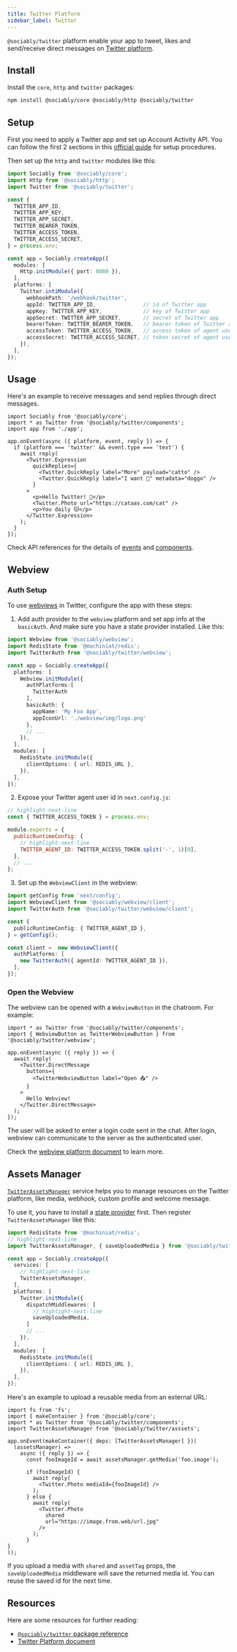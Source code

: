 ```yaml
---
title: Twitter Platform
sidebar_label: Twitter
---
```


`@sociably/twitter` platform enable your app to tweet, likes and send/receive direct messages on [Twitter platform](https://developers.facebook.com/docs/twitter-platform/).

## Install

Install the `core`, `http` and `twitter` packages:

```bash
npm install @sociably/core @sociably/http @sociably/twitter
```

## Setup

First you need to apply a Twitter app and set up Account Activity API.
You can follow the first 2 sections in this [official guide](https://developer.twitter.com/en/docs/twitter-api/premium/account-activity-api/guides/getting-started-with-webhooks)
for setup procedures.

Then set up the `http` and `twitter` modules like this:

```ts
import Sociably from '@sociably/core';
import Http from '@sociably/http';
import Twitter from '@sociably/twitter';

const {
  TWITTER_APP_ID,
  TWITTER_APP_KEY,
  TWITTER_APP_SECRET,
  TWITTER_BEARER_TOKEN,
  TWITTER_ACCESS_TOKEN,
  TWITTER_ACCESS_SECRET,
} = process.env;

const app = Sociably.createApp({
  modules: [
    Http.initModule({ port: 8080 }),
  ],
  platforms: [
    Twitter.intiModule({
      webhookPath: '/webhook/twitter',
      appId: TWITTER_APP_ID,               // id of Twitter app
      appKey: TWITTER_APP_KEY,             // key of Twitter app
      appSecret: TWITTER_APP_SECRET,       // secret of Twitter app
      bearerToken: TWITTER_BEARER_TOKEN,   // bearer token of Twitter app
      accessToken: TWITTER_ACCESS_TOKEN,   // access token of agent user
      accessSecret: TWITTER_ACCESS_SECRET, // token secret of agent user
    }),
  ],
});
```

## Usage

Here's an example to receive messages and send replies through direct messages.

```tsx
import Sociably from '@sociably/core';
import * as Twitter from '@sociably/twitter/components';
import app from './app';

app.onEvent(async ({ platform, event, reply }) => {
  if (platform === 'twitter' && event.type === 'text') {
    await reply(
      <Twitter.Expression
        quickReplies={
          <Twitter.QuickReply label="More" payload="catto" />
          <Twitter.QuickReply label="I want 🐶" metadata="doggo" />
        }
      >
        <p>Hello Twitter! 👋</p>
        <Twitter.Photo url="https://cataas.com/cat" />
        <p>You daily 🐱</p>
      </Twitter.Expression>
    );
  }
});
```

Check API references for the details of [events](https://sociably.js.org/api/modules/twitter#twitterevent)
and [components](https://sociably.js.org/api/modules/twitter_components).

## Webview

### Auth Setup

To use [webviews](./embedded-webview) in Twitter,
configure the app with these steps:

1. Add auth provider to the `webview` platform and set app info at the `basicAuth`.
   And make sure you have a state provider installed.
   Like this:

```ts
import Webview from '@sociably/webview';
import RedisState from '@machiniat/redis';
import TwitterAuth from '@sociably/twitter/webview';

const app = Sociably.createApp({
  platforms: [
    Webview.initModule({
      authPlatforms:[
        TwitterAuth
      ],
      basicAuth: {
        appName: 'My Foo App',
        appIconUrl: './webview/img/logo.png'
      },
      // ...
    }),
  ],
  modules: [
    RedisState.initModule({
      clientOptions: { url: REDIS_URL },
    }),
  ],
});
```

2. Expose your Twitter agent user id in `next.config.js`:

```js
// highlight-next-line
const { TWITTER_ACCESS_TOKEN } = process.env;

module.exports = {
  publicRuntimeConfig: {
    // highlight-next-line
    TWITTER_AGENT_ID: TWITTER_ACCESS_TOKEN.split('-', 1)[0],
  },
  // ...
};
```

3. Set up the `WebviewClient` in the webview:

```ts
import getConfig from 'next/config';
import WebviewClient from '@sociably/webview/client';
import TwitterAuth from '@sociably/twitter/webview/client';

const {
  publicRuntimeConfig: { TWITTER_AGENT_ID },
} = getConfig();

const client =  new WebviewClient({
  authPlatforms: [
    new TwitterAuth({ agentId: TWITTER_AGENT_ID }),
  ],
});
```

### Open the Webview

The webview can be opened with a `WebviewButton` in the chatroom.
For example:

```tsx
import * as Twitter from '@sociably/twitter/components';
import { WebviewButton as TwitterWebviewButton } from '@sociably/twitter/webview';

app.onEvent(async ({ reply }) => {
  await reply(
    <Twitter.DirectMessage
      buttons={
        <TwitterWebviewButton label="Open 📤" />
      }
    >
      Hello Webview!
    </Twitter.DirectMessage>
  );
});
```

The user will be asked to enter a login code sent in the chat.
After login, webview can communicate to the server as the authenticated user.

Check the [webview platform document](https://sociably.js.org/docs/embedded-webview)
to learn more.

## Assets Manager

[`TwitterAssetsManager`](https://sociably.js.org/api/classes/twitter_asset.twitterassetsmanager.html)
service helps you to manage resources on the Twitter platform,
like media, webhook, custom profile and welcome message.

To use it, you have to install a [state provider](./using-states) first.
Then register `TwitterAssetsManager` like this:

```ts
import RedisState from '@machiniat/redis';
// highlight-next-line
import TwitterAssetsManager, { saveUploadedMedia } from '@sociably/twitter/asssets';

const app = Sociably.createApp({
  services: [
    // highlight-next-line
    TwitterAssetsManager,
  ],
  platforms: [
    Twitter.initModule({
      dispatchMiddlewares: [
        // highlight-next-line
        saveUploadedMedia,
      ]
      // ...
    }),
  ],
  modules: [
    RedisState.initModule({
      clientOptions: { url: REDIS_URL },
    }),
  ],
});
```

Here's an example to upload a reusable media from an external URL:

```tsx
import fs from 'fs';
import { makeContainer } from '@sociably/core';
import * as Twitter from '@sociably/twitter/components';
import TwitterAssetsManager from '@sociably/twitter/asssets';

app.onEvent(makeContainer({ deps: [TwitterAssetsManager] })(
  (assetsManager) =>
    async ({ reply }) => {
      const fooImageId = await assetsManager.getMedia('foo.image');

      if (fooImageId) {
        await reply(
          <Twitter.Photo mediaId={fooImageId} />
        );
      } else {
        await reply(
          <Twitter.Photo
            shared
            url="https://image.from.web/url.jpg"
          />
        );
      }
}
));
```

If you upload a media with `shared` and `assetTag` props,
the `saveUploadedMedia` middleware will save the returned media id.
You can reuse the saved id for the next time.

## Resources

Here are some resources for further reading:

- [`@sociably/twitter` package reference](https://sociably.js.org/api/modules/twitter.html)
- [Twitter Platform document](https://developers.facebook.com/docs/twitter-platform)
